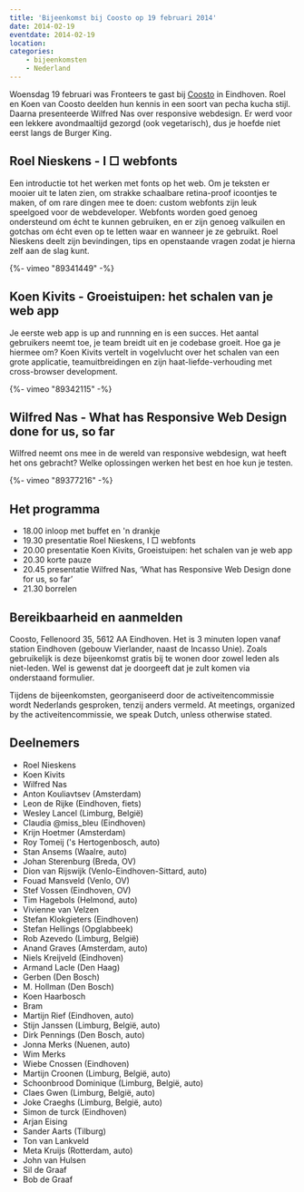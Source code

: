 ```yaml
---
title: 'Bijeenkomst bij Coosto op 19 februari 2014'
date: 2014-02-19
eventdate: 2014-02-19
location:
categories:
    - bijeenkomsten
    - Nederland
---
```


Woensdag 19 februari was Fronteers te gast bij [Coosto](http://www.coosto.com) in Eindhoven. Roel en Koen van Coosto deelden hun kennis in een soort van pecha kucha stijl. Daarna presenteerde Wilfred Nas over responsive webdesign. Er werd voor een lekkere avondmaaltijd gezorgd (ook vegetarisch), dus je hoefde niet eerst langs de Burger King.

## Roel Nieskens - I □ webfonts

Een introductie tot het werken met fonts op het web. Om je teksten er mooier uit te laten zien, om strakke schaalbare retina-proof icoontjes te maken, of om rare dingen mee te doen: custom webfonts zijn leuk speelgoed voor de webdeveloper. Webfonts worden goed genoeg ondersteund om écht te kunnen gebruiken, en er zijn genoeg valkuilen en gotchas om écht even op te letten waar en wanneer je ze gebruikt. Roel Nieskens deelt zijn bevindingen, tips en openstaande vragen zodat je hierna zelf aan de slag kunt.

<div>
    {%- vimeo "89341449" -%}
</div>

## Koen Kivits - Groeistuipen: het schalen van je web app

Je eerste web app is up and runnning en is een succes. Het aantal gebruikers neemt toe, je team breidt uit en je codebase groeit. Hoe ga je hiermee om? Koen Kivits vertelt in vogelvlucht over het schalen van een grote applicatie, teamuitbreidingen en zijn haat-liefde-verhouding met cross-browser development.

<div>
    {%- vimeo "89342115" -%}
</div>

## Wilfred Nas - What has Responsive Web Design done for us, so far

Wilfred neemt ons mee in de wereld van responsive webdesign, wat heeft het ons gebracht? Welke oplossingen werken het best en hoe kun je testen.

<div>
    {%- vimeo "89377216" -%}
</div>

## Het programma

-   18.00 inloop met buffet en 'n drankje
-   19.30 presentatie Roel Nieskens, I □ webfonts
-   20.00 presentatie Koen Kivits, Groeistuipen: het schalen van je web app
-   20.30 korte pauze
-   20.45 presentatie Wilfred Nas, ‘What has Responsive Web Design done for us, so far’
-   21.30 borrelen

## Bereikbaarheid en aanmelden

Coosto, Fellenoord 35, 5612 AA Eindhoven. Het is 3 minuten lopen vanaf station Eindhoven (gebouw Vierlander, naast de Incasso Unie). Zoals gebruikelijk is deze bijeenkomst gratis bij te wonen door zowel leden als niet-leden. Wel is gewenst dat je doorgeeft dat je zult komen via onderstaand formulier.

Tijdens de bijeenkomsten, georganiseerd door de activeitencommissie wordt Nederlands gesproken, tenzij anders vermeld. At meetings, organized by the activeitencommissie, we speak Dutch, unless otherwise stated.

## Deelnemers

-   Roel Nieskens
-   Koen Kivits
-   Wilfred Nas
-   Anton Kouliavtsev (Amsterdam)
-   Leon de Rijke (Eindhoven, fiets)
-   Wesley Lancel (Limburg, België)
-   Claudia @miss_bleu (Eindhoven)
-   Krijn Hoetmer (Amsterdam)
-   Roy Tomeij ('s Hertogenbosch, auto)
-   Stan Ansems (Waalre, auto)
-   Johan Sterenburg (Breda, OV)
-   Dion van Rijswijk (Venlo-Eindhoven-Sittard, auto)
-   Fouad Mansveld (Venlo, OV)
-   Stef Vossen (Eindhoven, OV)
-   Tim Hagebols (Helmond, auto)
-   Vivienne van Velzen
-   Stefan Klokgieters (Eindhoven)
-   Stefan Hellings (Opglabbeek)
-   Rob Azevedo (Limburg, België)
-   Anand Graves (Amsterdam, auto)
-   Niels Kreijveld (Eindhoven)
-   Armand Lacle (Den Haag)
-   Gerben (Den Bosch)
-   M. Hollman (Den Bosch)
-   Koen Haarbosch
-   Bram
-   Martijn Rief (Eindhoven, auto)
-   Stijn Janssen (Limburg, België, auto)
-   Dirk Pennings (Den Bosch, auto)
-   Jonna Merks (Nuenen, auto)
-   Wim Merks
-   Wiebe Cnossen (Eindhoven)
-   Martijn Croonen (Limburg, België, auto)
-   Schoonbrood Dominique (Limburg, België, auto)
-   Claes Gwen (Limburg, België, auto)
-   Joke Craeghs (Limburg, België, auto)
-   Simon de turck (Eindhoven)
-   Arjan Eising
-   Sander Aarts (Tilburg)
-   Ton van Lankveld
-   Meta Kruijs (Rotterdam, auto)
-   John van Hulsen
-   Sil de Graaf
-   Bob de Graaf
